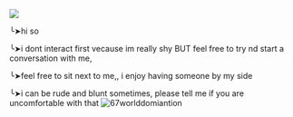 ![](https://komarev.com/ghpvc/?username=six-integer&color=169fbc&label=pissnuts&abbreviated=true)


╰➤hi so

╰➤i dont interact first vecause im really shy BUT feel free to try nd start a conversation with me,

╰➤feel free to sit next to me,, i enjoy having someone by my side

╰➤i can be rude and blunt sometimes, please tell me if you are uncomfortable with that
![67worlddomiantion](https://github.com/user-attachments/assets/b5ff0f38-9252-4a29-8ea0-a4c62f2ffe5e)
